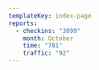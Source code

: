```yaml
---
templateKey: index-page
reports:
  - checkins: "3099"
    month: October
    time: "781"
    traffic: "92"
---
```

